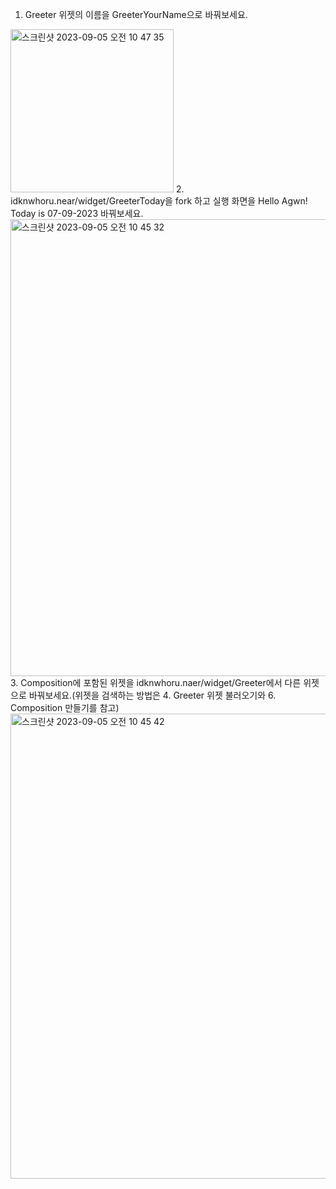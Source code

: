 1. Greeter 위젯의 이름을 GreeterYourName으로 바꿔보세요.
<img width="261" alt="스크린샷 2023-09-05 오전 10 47 35" src="https://github.com/SeokJingu/collegium_BOS/assets/98717916/514ff391-dd41-488c-880a-bdece23c3c0a">
2. idknwhoru.near/widget/GreeterToday을 fork 하고 실행 화면을 Hello Agwn! Today is 07-09-2023 바꿔보세요.
<img width="731" alt="스크린샷 2023-09-05 오전 10 45 32" src="https://github.com/SeokJingu/collegium_BOS/assets/98717916/fa7c29c8-6617-4f22-9bd1-dc77279797cd">
3. Composition에 포함된 위젯을 idknwhoru.naer/widget/Greeter에서 다른 위젯으로 바꿔보세요.(위젯을 검색하는 방법은 4. Greeter 위젯 불러오기와 6. Composition 만들기를 참고)
<img width="744" alt="스크린샷 2023-09-05 오전 10 45 42" src="https://github.com/SeokJingu/collegium_BOS/assets/98717916/024446c8-c750-42bf-aa84-b89f983d3d41">

